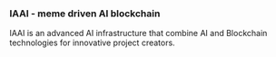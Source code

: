 ### **IAAI - meme driven AI blockchain**

IAAI is an advanced AI infrastructure that combine AI and Blockchain technologies for innovative project creators. 
